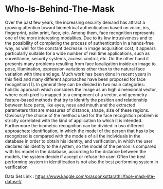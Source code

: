 # Who-Is-Behind-The-Mask
Over the past few years, the increasing security demand has attract a growing attention toward biometrical authentication based on voice, iris, fingerprint, palm print, face, etc. Among them, face recognition represents one of the more interesting modalities. Due to its low intrusiveness and to the possibility of completing the process of authentication in a hands-free way, as well for the constant decrease in image acquisition cost, it appears particularly suitable for a wide number of real time applications, such as surveillance, security systems, access control, etc. On the other hand it presents many problems resulting from face localization inside an image to pose, illumination, expression variations other than to the natural face variation with time and age. Much work has been done in recent years in this field and many different approaches have been proposed for face recognition [1]. In general they can be divided in two main categories: holistic approach which considers the image as an high dimensional vector, where each pixel is mapped to a component of a vector, and geometry-feature-based methods that try to identify the position and relationship between face parts, like eyes, nose and mouth and the extracted parameters that are measures of distance, shape, size of these regions. Obviously the choice of the method used for the face recognition problem is strictly correlated with the kind of application to which it is intended. Furthermore the biometric recognition can be divided in two different approaches: identification, in which the model of the person that has to be recognized is compared with the models of all the individuals in the database in order to obtain his identity, and verification, in which the user declares his identity to the system, so the model of the person is compared with his model in the database, according to the distance between the models, the system decide if accept or refuse the user. Often the best performing system in identification is not also the best performing system in verification


Data Set Link : https://www.kaggle.com/prasoonkottarathil/face-mask-lite-dataset/
